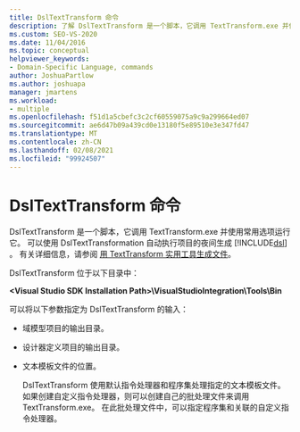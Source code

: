 ```yaml
---
title: DslTextTransform 命令
description: 了解 DslTextTransform 是一个脚本，它调用 TextTransform.exe 并使用常用选项运行它。
ms.custom: SEO-VS-2020
ms.date: 11/04/2016
ms.topic: conceptual
helpviewer_keywords:
- Domain-Specific Language, commands
author: JoshuaPartlow
ms.author: joshuapa
manager: jmartens
ms.workload:
- multiple
ms.openlocfilehash: f51d1a5cbefc3c2cf60559075a9c9a299664ed07
ms.sourcegitcommit: ae6d47b09a439cd0e13180f5e89510e3e347fd47
ms.translationtype: MT
ms.contentlocale: zh-CN
ms.lasthandoff: 02/08/2021
ms.locfileid: "99924507"
---
```

# <a name="the-dsltexttransform-command"></a>DslTextTransform 命令
DslTextTransform 是一个脚本，它调用 TextTransform.exe 并使用常用选项运行它。 可以使用 DslTextTransformation 自动执行项目的夜间生成 [!INCLUDE[dsl](../modeling/includes/dsl_md.md)] 。 有关详细信息，请参阅 [用 TextTransform 实用工具生成文件](../modeling/generating-files-with-the-texttransform-utility.md)。

 DslTextTransform 位于以下目录中：

 **\<Visual Studio SDK Installation Path>\VisualStudioIntegration\Tools\Bin**

 可以将以下参数指定为 DslTextTransform 的输入：

- 域模型项目的输出目录。

- 设计器定义项目的输出目录。

- 文本模板文件的位置。

  DslTextTransform 使用默认指令处理器和程序集处理指定的文本模板文件。 如果创建自定义指令处理器，则可以创建自己的批处理文件来调用 TextTransform.exe。 在此批处理文件中，可以指定程序集和关联的自定义指令处理器。
